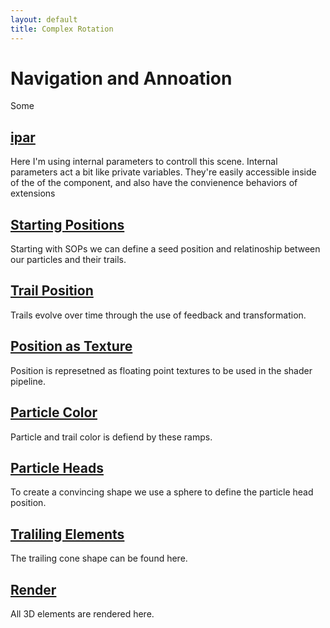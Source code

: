 ```yaml
---
layout: default
title: Complex Rotation
---
```


# Navigation and Annoation  

Some

## [ipar](#1)  
Here I'm using internal parameters to controll this scene. Internal parameters act a bit like private variables. They're easily accessible inside of the of the component, and also have the convienence behaviors of extensions 

## [Starting Positions](#2)  
Starting with SOPs we can define a seed position and relatinoship between our particles and their trails.

## [Trail Position](#3)  
Trails evolve over time through the use of feedback and transformation.

## [Position as Texture](#4)  
Position is represetned as floating point textures to be used in the shader pipeline.

## [Particle Color](#5)  
Particle and trail color is defiend by these ramps.

## [Particle Heads](#6)  
To create a convincing shape we use a sphere to define the particle head position.

## [Traliling Elements](#7)  
The trailing cone shape can be found here.

## [Render](#8)  
All 3D elements are rendered here.
